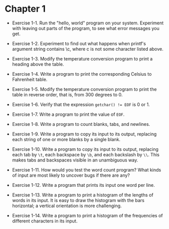 # Chapter 1
-   Exercise 1-1. Run the "hello, world" program on your system. Experiment with
    leaving out parts of the program, to see what error messages you get.

-   Exercise 1-2. Experiment to find out what happens when printf's argument
    string contains \c, where c is not some character listed above.

-   Exercise 1-3. Modify the temperature conversion program to print a heading
    above the table.

-   Exercise 1-4. Write a program to print the corresponding Celsius to
    Fahrenheit table.

-   Exercise 1-5. Modify the temperature conversion program to print the table
    in reverse order, that is, from 300 degrees to 0.

-   Exercise 1-6. Verify that the expression `getchar() != EOF` is 0 or 1.

-   Exercise 1-7. Write a program to print the value of `EOF`.

-   Exercise 1-8. Write a program to count blanks, tabs, and newlines.

-   Exercise 1-9. Write a program to copy its input to its output, replacing
    each string of one or more blanks by a single blank.

-   Exercise 1-10. Write a program to copy its input to its output, replacing
    each tab by `\t`, each backspace by `\b`, and each backslash by `\\`. This
    makes tabs and backspaces visible in an unambiguous way.

-   Exercise 1-11. How would you test the word count program? What kinds of
    input are most likely to uncover bugs if there are any?

-   Exercise 1-12. Write a program that prints its input one word per line.

-   Exercise 1-13. Write a program to print a histogram of the lengths of words
    in its input. It is easy to draw the histogram with the bars horizontal;
    a vertical orientation is more challenging.

-   Exercise 1-14. Write a program to print a histogram of the frequencies of
    different characters in its input.
